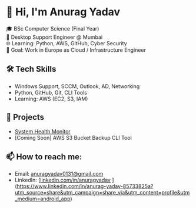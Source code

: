 # 👋 Hi, I'm Anurag Yadav

🎓 BSc Computer Science (Final Year)  
💼 Desktop Support Engineer @ Mumbai  
🌐 Learning: Python, AWS, GitHub, Cyber Security  
🚀 Goal: Work in Europe as Cloud / Infrastructure Engineer

## 🛠 Tech Skills
- Windows Support, SCCM, Outlook, AD, Networking
- Python, GitHub, Git, CLI Tools
- Learning: AWS (EC2, S3, IAM)

## 📂 Projects
- [System Health Monitor](https://github.com/AnuragYdv03/helpdesk-ticket-system)
- [Coming Soon] AWS S3 Bucket Backup CLI Tool

## 📫 How to reach me:
- Email: anuragyadav0131@gmail.com
- LinkedIn: [[linkedin.com/in/anuragyadav](https://linkedin.com/in/anuragyadav) ](https://www.linkedin.com/in/anurag-yadav-85733825a?utm_source=share&utm_campaign=share_via&utm_content=profile&utm_medium=android_app)
